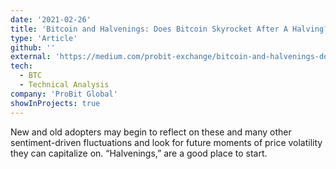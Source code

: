 ```yaml
---
date: '2021-02-26'
title: 'Bitcoin and Halvenings: Does Bitcoin Skyrocket After A Halving?'
type: 'Article'
github: ''
external: 'https://medium.com/probit-exchange/bitcoin-and-halvenings-does-bitcoin-skyrocket-after-a-halving-c28aff5e3f4'
tech:
  - BTC
  - Technical Analysis
company: 'ProBit Global'
showInProjects: true
---
```


New and old adopters may begin to reflect on these and many other sentiment-driven fluctuations and look for future moments of price volatility they can capitalize on. “Halvenings,” are a good place to start.
